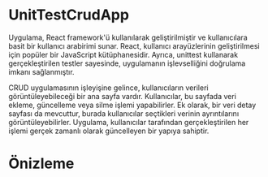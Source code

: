 # UnitTestCrudApp

Uygulama, React framework'ü kullanılarak geliştirilmiştir ve kullanıcılara basit bir kullanıcı arabirimi sunar. React, kullanıcı arayüzlerinin geliştirilmesi için popüler bir JavaScript kütüphanesidir. Ayrıca, unittest kullanarak gerçekleştirilen testler sayesinde, uygulamanın işlevselliğini doğrulama imkanı sağlanmıştır.

CRUD uygulamasının işleyişine gelince, kullanıcıların verileri görüntüleyebileceği bir ana sayfa vardır. Kullanıcılar, bu sayfada veri ekleme, güncelleme veya silme işlemi yapabilirler. Ek olarak, bir veri detay sayfası da mevcuttur, burada kullanıcılar seçtikleri verinin ayrıntılarını görüntüleyebilirler. Uygulama, kullanıcılar tarafından gerçekleştirilen her işlemi gerçek zamanlı olarak güncelleyen bir yapıya sahiptir.

# Önizleme
